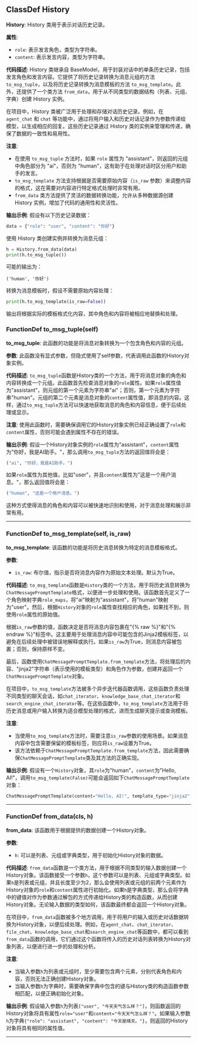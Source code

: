 ## ClassDef History

**History**: History 类用于表示对话历史记录。

**属性**:

- `role`: 表示发言角色，类型为字符串。
- `content`: 表示发言内容，类型为字符串。

**代码描述**:
History 类继承自 BaseModel，用于封装对话中的单条历史记录，包括发言角色和发言内容。它提供了将历史记录转换为消息元组的方法 `to_msg_tuple`，以及将历史记录转换为消息模板的方法 `to_msg_template`。此外，还提供了一个类方法 `from_data`，用于从不同类型的数据结构（列表、元组、字典）创建 History 实例。

在项目中，History 类被广泛用于处理和存储对话历史记录。例如，在 `agent_chat` 和 `chat` 等功能中，通过将用户输入和历史对话记录作为参数传递给模型，以生成相应的回复。这些历史记录通过 History 类的实例来管理和传递，确保了数据的一致性和易用性。

**注意**:

- 在使用 `to_msg_tuple` 方法时，如果 `role` 属性为 "assistant"，则返回的元组中角色部分为 "ai"，否则为 "human"，这有助于在处理对话时区分用户和助手的发言。
- `to_msg_template` 方法支持根据是否需要原始内容（`is_raw` 参数）来调整内容的格式，这在需要对内容进行特定格式处理时非常有用。
- `from_data` 类方法提供了灵活的数据转换功能，允许从多种数据源创建 History 实例，增加了代码的通用性和灵活性。

**输出示例**:
假设有以下历史记录数据：

```python
data = {"role": "user", "content": "你好"}
```

使用 History 类创建实例并转换为消息元组：

```python
h = History.from_data(data)
print(h.to_msg_tuple())
```

可能的输出为：

```
('human', '你好')
```

转换为消息模板时，假设不需要原始内容处理：

```python
print(h.to_msg_template(is_raw=False))
```

输出将根据实际的模板格式化内容，其中角色和内容将被相应地替换和处理。

### FunctionDef to_msg_tuple(self)

**to_msg_tuple**: 此函数的功能是将消息对象转换为一个包含角色和内容的元组。

**参数**: 此函数没有显式参数，但隐式使用了self参数，代表调用此函数的History对象实例。

**代码描述**: `to_msg_tuple`函数是History类的一个方法，用于将消息对象的角色和内容转换成一个元组。此函数首先检查消息对象的`role`属性。如果`role`属性值为"assistant"，则元组的第一个元素为字符串"ai"；否则，第一个元素为字符串"human"。元组的第二个元素是消息对象的`content`属性值，即消息的内容。这样，通过`to_msg_tuple`方法可以快速地获取消息的角色和内容信息，便于后续处理或显示。

**注意**: 使用此函数时，需要确保调用它的History对象实例已经正确设置了`role`和`content`属性，否则可能会遇到属性不存在的错误。

**输出示例**: 假设一个History对象实例的`role`属性为"assistant"，`content`属性为"你好，我是AI助手。"，那么调用`to_msg_tuple`方法的返回值将会是：

```python
("ai", "你好，我是AI助手。")
```

如果`role`属性为其他值，比如"user"，并且`content`属性为"这是一个用户消息。"，那么返回值将会是：

```python
("human", "这是一个用户消息。")
```

这种方式使得消息的角色和内容可以被快速地识别和使用，对于消息处理和展示非常有用。
***

### FunctionDef to_msg_template(self, is_raw)

**to_msg_template**: 该函数的功能是将历史消息转换为特定的消息模板格式。

**参数**:

- `is_raw`: 布尔值，指示是否将消息内容作为原始文本处理。默认为True。

**代码描述**:
`to_msg_template`函数是`History`类的一个方法，用于将历史消息转换为`ChatMessagePromptTemplate`格式，以便进一步处理和使用。该函数首先定义了一个角色映射字典`role_maps`，将"ai"映射为"assistant"，将"human"映射为"user"。然后，根据`History`对象的`role`属性查找相应的角色，如果找不到，则使用`role`属性的原始值。

根据`is_raw`参数的值，函数决定是否将消息内容包裹在"{% raw %}"和"{% endraw %}"标签中。这主要用于处理消息内容中可能包含的Jinja2模板标签，以避免在后续处理中被错误地解释或执行。如果`is_raw`为True，则消息内容被包裹；否则，保持原样不变。

最后，函数使用`ChatMessagePromptTemplate.from_template`方法，将处理后的内容、"jinja2"字符串（表示使用的模板类型）和角色作为参数，创建并返回一个`ChatMessagePromptTemplate`对象。

在项目中，`to_msg_template`方法被多个异步迭代器函数调用，这些函数负责处理不同类型的聊天会话，如`chat_iterator`、`knowledge_base_chat_iterator`和`search_engine_chat_iterator`等。在这些函数中，`to_msg_template`方法用于将历史消息或用户输入转换为适合模型处理的格式，进而生成聊天提示或查询模板。

**注意**:

- 当使用`to_msg_template`方法时，需要注意`is_raw`参数的使用场景。如果消息内容中包含需要保留的模板标签，则应将`is_raw`设置为True。
- 该方法依赖于`ChatMessagePromptTemplate.from_template`方法，因此需要确保`ChatMessagePromptTemplate`类及其方法的正确实现。

**输出示例**:
假设有一个`History`对象，其`role`为"human"，`content`为"Hello, AI!"，调用`to_msg_template(False)`可能会返回如下`ChatMessagePromptTemplate`对象：

```python
ChatMessagePromptTemplate(content="Hello, AI!", template_type="jinja2", role="user")
```

***

### FunctionDef from_data(cls, h)

**from_data**: 该函数用于根据提供的数据创建一个History对象。

**参数**:

- `h`: 可以是列表、元组或字典类型，用于初始化History对象的数据。

**代码描述**:
`from_data`函数是一个类方法，用于根据不同类型的输入数据创建一个History对象。该函数接受一个参数`h`，这个参数可以是列表、元组或字典类型。如果`h`是列表或元组，并且长度至少为2，那么会使用列表或元组的前两个元素作为History对象的`role`和`content`属性进行初始化。如果`h`是字典类型，那么会将字典中的键值对作为参数通过解包的方式传递给History类的构造函数，从而创建History对象。无论输入数据的类型如何，该函数最终都会返回一个History对象。

在项目中，`from_data`函数被多个地方调用，用于将用户的输入或历史对话数据转换为History对象，以便后续处理。例如，在`agent_chat`、`chat_iterator`、`file_chat`、`knowledge_base_chat`和`search_engine_chat`等函数中，都可以看到`from_data`函数的调用，它们通过这个函数将传入的历史对话列表转换为History对象列表，以便进行进一步的处理和分析。

**注意**:

- 当输入参数`h`为列表或元组时，至少需要包含两个元素，分别代表角色和内容，否则无法正确创建History对象。
- 当输入参数`h`为字典时，需要确保字典中包含的键与History类的构造函数参数相匹配，以便正确初始化对象。

**输出示例**:
假设输入参数`h`为列表`["user", "今天天气怎么样？"]`，则函数返回的History对象将具有属性`role="user"`和`content="今天天气怎么样？"`。如果输入参数`h`为字典`{"role": "assistant", "content": "今天是晴天。"}`，则返回的History对象将具有相同的属性值。
***

